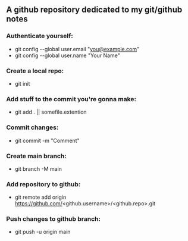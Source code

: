 ## A github repository dedicated to my git/github notes

### Authenticate yourself:
- git config --global user.email "you@example.com"
- git config --global user.name "Your Name"

### Create a local repo:
- git init

### Add stuff to the commit you're gonna make:
- git add . || somefile.extention

### Commit changes:
- git commit -m "Comment"

### Create main branch:
- git branch -M main

### Add repository to github:
- git remote add origin https://github.com/<github.username>/<github.repo>.git

### Push changes to github branch:
- git push -u origin main